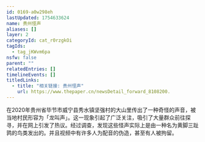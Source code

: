 ```yaml
---
id: 0169-a0w298eh
lastUpdated: 1754633624
name: 贵州怪声
aliases: []
layer: 2
categoryId: cat_r0rzgkOi
tagIds:
  - tag_jKWvm6pa
nsfw: false
parent: ""
relatedEntries: []
timelineEvents: []
titledLinks:
  - title: "相关链接: 贵州怪声"
    url: https://www.thepaper.cn/newsDetail_forward_8108200.
---
```


在2020年贵州省毕节市威宁县秀水镇坚强村的大山里传出了一种奇怪的声音，被当地村民形容为「龙叫声」。这一现象引起了广泛关注，吸引了大量群众前往探寻，并在网上引发了热议。经过调查，发现这些怪声实际上是由一种名为黄脚三趾鹑的鸟类发出的。并且视频中有许多人为配音的伪造，甚至有人被拘留。